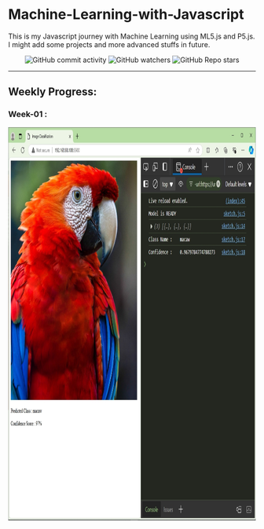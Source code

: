 # Machine-Learning-with-Javascript
This is my Javascript journey with Machine Learning using ML5.js and P5.js. I might add some projects and more advanced stuffs in future.
<div align="center">

![GitHub commit activity](https://img.shields.io/github/commit-activity/w/Mubashir42884/Machine-Learning-with-Javascript)
![GitHub watchers](https://img.shields.io/github/watchers/Mubashir42884/Machine-Learning-with-Javascript)
![GitHub Repo stars](https://img.shields.io/github/stars/Mubashir42884/Machine-Learning-with-Javascript)

</div>

----
<div align='left'>
  <h2>Weekly Progress:</h2>
</div>
<h3>Week-01 :</h3>   
<img src="Images/Progress/Progress-Week01.jpg" height="800" alt="Progress-Week01" />
